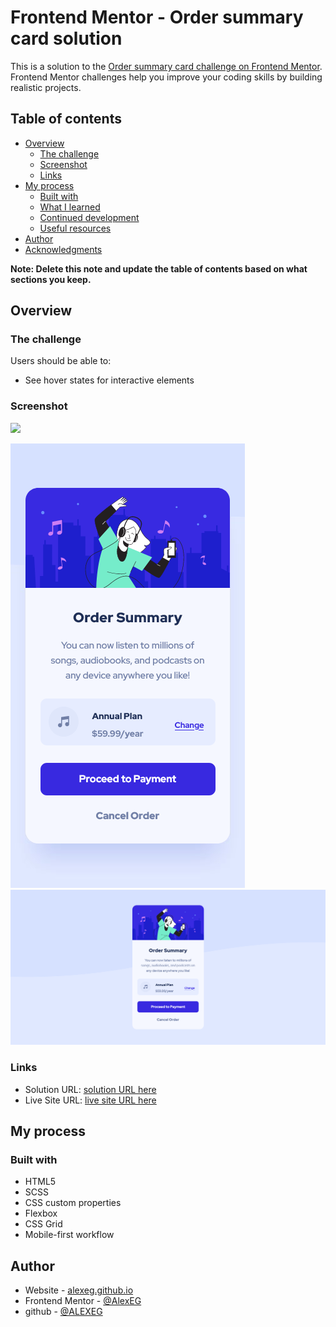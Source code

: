 # Frontend Mentor - Order summary card solution

This is a solution to the [Order summary card challenge on Frontend Mentor](https://www.frontendmentor.io/challenges/order-summary-component-QlPmajDUj). Frontend Mentor challenges help you improve your coding skills by building realistic projects.

## Table of contents

- [Overview](#overview)
  - [The challenge](#the-challenge)
  - [Screenshot](#screenshot)
  - [Links](#links)
- [My process](#my-process)
  - [Built with](#built-with)
  - [What I learned](#what-i-learned)
  - [Continued development](#continued-development)
  - [Useful resources](#useful-resources)
- [Author](#author)
- [Acknowledgments](#acknowledgments)

**Note: Delete this note and update the table of contents based on what sections you keep.**

## Overview

### The challenge

Users should be able to:

- See hover states for interactive elements

### Screenshot

![](./screenshot.jpg)

![Alt text](screenshots/Screen%20Shot%202022-12-19%20at%2008.56.00.png)
![Alt text](screenshots/Screen%20Shot%202022-12-19%20at%2009.17.31.png)

### Links

- Solution URL: [solution URL here](https://github.com/AlexEG/order__summary__component)
- Live Site URL: [live site URL here](https://alexeg.github.io/order__summary__component/)

## My process

### Built with

- HTML5
- SCSS
- CSS custom properties
- Flexbox
- CSS Grid
- Mobile-first workflow

## Author

- Website - [alexeg.github.io](https://alexeg.github.io/)
- Frontend Mentor - [@AlexEG](https://www.frontendmentor.io/profile/AlexEG)
- github - [@ALEXEG](https://www.twitter.com/yourusername)

